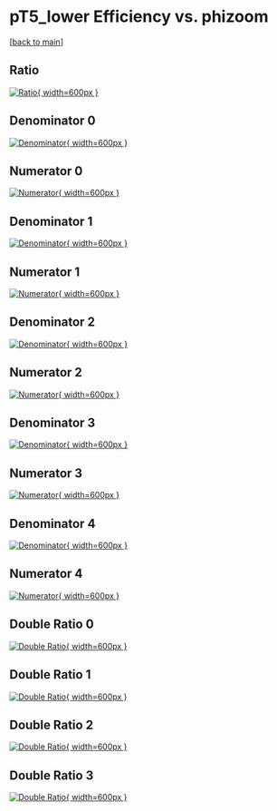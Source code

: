 # pT5_lower Efficiency vs. phizoom

[[back to main](./)]



## Ratio

[![Ratio](../mtv/var/pT5_lower_xtr_13_0_eff_phizoom.png){ width=600px }](../mtv/var/pT5_lower_xtr_13_0_eff_phizoom.pdf)

## Denominator 0

[![Denominator](../mtv/den/pT5_lower_xtr_13_0_eff_phizoom_den0.png){ width=600px }](../mtv/den/pT5_lower_xtr_13_0_eff_phizoom_den0.pdf)

## Numerator 0

[![Numerator](../mtv/num/pT5_lower_xtr_13_0_eff_phizoom_num0.png){ width=600px }](../mtv/num/pT5_lower_xtr_13_0_eff_phizoom_num0.pdf)

## Denominator 1

[![Denominator](../mtv/den/pT5_lower_xtr_13_0_eff_phizoom_den1.png){ width=600px }](../mtv/den/pT5_lower_xtr_13_0_eff_phizoom_den1.pdf)

## Numerator 1

[![Numerator](../mtv/num/pT5_lower_xtr_13_0_eff_phizoom_num1.png){ width=600px }](../mtv/num/pT5_lower_xtr_13_0_eff_phizoom_num1.pdf)

## Denominator 2

[![Denominator](../mtv/den/pT5_lower_xtr_13_0_eff_phizoom_den2.png){ width=600px }](../mtv/den/pT5_lower_xtr_13_0_eff_phizoom_den2.pdf)

## Numerator 2

[![Numerator](../mtv/num/pT5_lower_xtr_13_0_eff_phizoom_num2.png){ width=600px }](../mtv/num/pT5_lower_xtr_13_0_eff_phizoom_num2.pdf)

## Denominator 3

[![Denominator](../mtv/den/pT5_lower_xtr_13_0_eff_phizoom_den3.png){ width=600px }](../mtv/den/pT5_lower_xtr_13_0_eff_phizoom_den3.pdf)

## Numerator 3

[![Numerator](../mtv/num/pT5_lower_xtr_13_0_eff_phizoom_num3.png){ width=600px }](../mtv/num/pT5_lower_xtr_13_0_eff_phizoom_num3.pdf)

## Denominator 4

[![Denominator](../mtv/den/pT5_lower_xtr_13_0_eff_phizoom_den4.png){ width=600px }](../mtv/den/pT5_lower_xtr_13_0_eff_phizoom_den4.pdf)

## Numerator 4

[![Numerator](../mtv/num/pT5_lower_xtr_13_0_eff_phizoom_num4.png){ width=600px }](../mtv/num/pT5_lower_xtr_13_0_eff_phizoom_num4.pdf)

## Double Ratio 0

[![Double Ratio](../mtv/ratio/pT5_lower_xtr_13_0_eff_phizoom_ratio0.png){ width=600px }](../mtv/ratio/pT5_lower_xtr_13_0_eff_phizoom_ratio0.pdf)

## Double Ratio 1

[![Double Ratio](../mtv/ratio/pT5_lower_xtr_13_0_eff_phizoom_ratio1.png){ width=600px }](../mtv/ratio/pT5_lower_xtr_13_0_eff_phizoom_ratio1.pdf)

## Double Ratio 2

[![Double Ratio](../mtv/ratio/pT5_lower_xtr_13_0_eff_phizoom_ratio2.png){ width=600px }](../mtv/ratio/pT5_lower_xtr_13_0_eff_phizoom_ratio2.pdf)

## Double Ratio 3

[![Double Ratio](../mtv/ratio/pT5_lower_xtr_13_0_eff_phizoom_ratio3.png){ width=600px }](../mtv/ratio/pT5_lower_xtr_13_0_eff_phizoom_ratio3.pdf)

